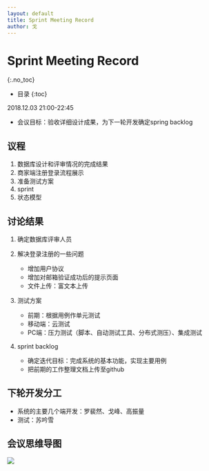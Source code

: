 ```yaml
---
layout: default
title: Sprint Meeting Record
author: 戈
---
```


# Sprint Meeting Record
{:.no_toc}

* 目录
{:toc}

2018.12.03 21:00-22:45

- 会议目标：验收详细设计成果，为下一轮开发确定spring backlog

## 议程
1. 数据库设计和评审情况的完成结果
2. 商家端注册登录流程展示
3. 准备测试方案
4. sprint
5. 状态模型

## 讨论结果
1. 确定数据库评审人员
2. 解决登录注册的一些问题

	- 增加用户协议
	- 增加对邮箱验证成功后的提示页面
	- 文件上传：富文本上传
3. 测试方案
	- 前期：根据用例作单元测试
	- 移动端：云测试
	- PC端：压力测试（脚本、自动测试工具、分布式测压）、集成测试
4. sprint backlog
	- 确定迭代目标：完成系统的基本功能，实现主要用例
	- 把前期的工作整理文档上传至github

## 下轮开发分工
- 系统的主要几个端开发：罗裴然、戈峰、高振量
- 测试：苏吟雪

## 会议思维导图


![][1]

[1]:https://raw.githubusercontent.com/PeakGe/Mind-Map/master/sprint%20meeting%20record.png
